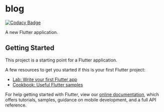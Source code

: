# blog

[![Codacy Badge](https://api.codacy.com/project/badge/Grade/1be05db6d41d4a5f966851b9d3bd5fe3)](https://app.codacy.com/app/mkblgnj/Campus_Connect?utm_source=github.com&utm_medium=referral&utm_content=mkblgnj/Campus_Connect&utm_campaign=Badge_Grade_Dashboard)

A new Flutter application.

## Getting Started

This project is a starting point for a Flutter application.

A few resources to get you started if this is your first Flutter project:

- [Lab: Write your first Flutter app](https://flutter.io/docs/get-started/codelab)
- [Cookbook: Useful Flutter samples](https://flutter.io/docs/cookbook)

For help getting started with Flutter, view our 
[online documentation](https://flutter.io/docs), which offers tutorials, 
samples, guidance on mobile development, and a full API reference.
